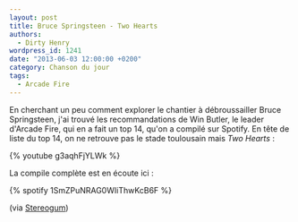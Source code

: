 ```yaml
---
layout: post
title: Bruce Springsteen - Two Hearts
authors:
  - Dirty Henry
wordpress_id: 1241
date: "2013-06-03 12:00:00 +0200"
category: Chanson du jour
tags:
  - Arcade Fire
---
```


En cherchant un peu comment explorer le chantier à débroussailler Bruce
Springsteen, j'ai trouvé les recommandations de Win Butler, le leader d'Arcade
Fire, qui en a fait un top 14, qu'on a compilé sur Spotify. En tête de liste du
top 14, on ne retrouve pas le stade toulousain mais *Two Hearts* :

{% youtube g3aqhFjYLWk %}

La compile complète est en écoute ici :

{% spotify 1SmZPuNRAG0WIiThwKcB6F %}

(via
[Stereogum](https://www.stereogum.com/592652/win-butlers-14-favorite-springsteen-songs/list/))
